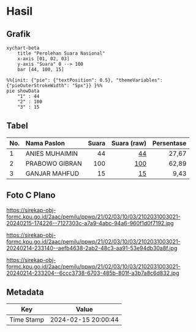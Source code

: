 # Hasil

## Grafik

```mermaid
xychart-beta
    title "Perolehan Suara Nasional"
    x-axis [01, 02, 03]
    y-axis "Suara" 0 --> 100
    bar [44, 100, 15]
```

```mermaid
%%{init: {"pie": {"textPosition": 0.5}, "themeVariables": {"pieOuterStrokeWidth": "5px"}} }%%
pie showData
    "1" : 44
    "2" : 100
    "3" : 15
```

## Tabel

| No. | Nama Paslon    | Suara | Suara (raw) | Persentase |
|:--- |:-------------- | -----:| -----------:| ----------:|
| 1   | ANIES MUHAIMIN | 44    | [44][p-1]   | 27,67      |
| 2   | PRABOWO GIBRAN | 100   | [100][p-2]  | 62,89      |
| 3   | GANJAR MAHFUD  | 15    | [15][p-3]   | 9,43       |


[p-1]: https://github.com/gigit-pemilu/pemilu-2024/blob/main/pilpres/hitung-suara/sub/21-kepulauan-riau/sub/02-karimun/sub/03-karimun/sub/1003-sungai-lakam-timur/sub/021-tps/sub/paslon-1.txt
[p-2]: https://github.com/gigit-pemilu/pemilu-2024/blob/main/pilpres/hitung-suara/sub/21-kepulauan-riau/sub/02-karimun/sub/03-karimun/sub/1003-sungai-lakam-timur/sub/021-tps/sub/paslon-2.txt
[p-3]: https://github.com/gigit-pemilu/pemilu-2024/blob/main/pilpres/hitung-suara/sub/21-kepulauan-riau/sub/02-karimun/sub/03-karimun/sub/1003-sungai-lakam-timur/sub/021-tps/sub/paslon-3.txt

## Foto C Plano

https://sirekap-obj-formc.kpu.go.id/2aac/pemilu/ppwp/21/02/03/10/03/2102031003021-20240215-174226--7127303c-a7a9-4abc-94a6-960f1d0f7192.jpg

https://sirekap-obj-formc.kpu.go.id/2aac/pemilu/ppwp/21/02/03/10/03/2102031003021-20240214-233140--aefb4638-2ab2-48c3-aa91-53e94db30a8f.jpg

https://sirekap-obj-formc.kpu.go.id/2aac/pemilu/ppwp/21/02/03/10/03/2102031003021-20240214-233204--6ccc3738-6703-485b-801f-a3b7a8c6d832.jpg


## Metadata

| Key        | Value               |
| ---------- | ------------------- |
| Time Stamp | 2024-02-15 20:00:44 |



